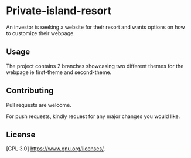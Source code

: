 # Private-island-resort

An investor is seeking a website for their resort and wants options on how to customize their webpage.

## Usage

The project contains 2 branches showcasing two different themes for the webpage ie first-theme and second-theme.

## Contributing

Pull requests are welcome. 

For push requests, kindly request for any major changes you would like.

## License

[GPL 3.0] <https://www.gnu.org/licenses/>.
